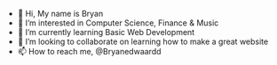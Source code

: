 - 👋 Hi, My name is Bryan
- 👀 I’m interested in Computer Science, Finance & Music
- 🌱 I’m currently learning Basic Web Development
- 💞️ I’m looking to collaborate on learning how to make a great website
- 📫 How to reach me, @Bryanedwaardd


<!---
pupowppu/pupowppu is a ✨ special ✨ repository because its `README.md` (this file) appears on your GitHub profile.
You can click the Preview link to take a look at your changes.
--->
